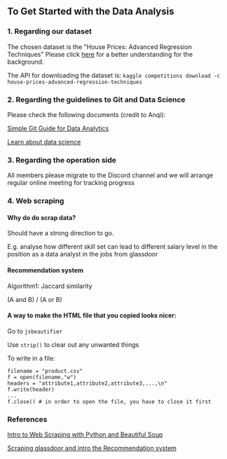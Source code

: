 ## To Get Started with the Data Analysis

### 1. Regarding our dataset
The chosen dataset is the "House Prices: Advanced Regression Techniques" Please click [here](https://www.kaggle.com/c/house-prices-advanced-regression-techniques/data) for a better understanding for the background.

The API for downloading the dataset is:
`kaggle competitions download -c house-prices-advanced-regression-techniques`

### 2. Regarding the guidelines to Git and Data Science
Please check the following documents (credit to Anqi):

[Simple Git Guide for Data Analytics](https://github.com/anqitu/simple-git-guide-for-data-analytics)

[Learn about data science](https://github.com/orgs/ntuoss/teams/pandas/discussions/3)

### 3. Regarding the operation side
All members please migrate to the Discord channel and we will arrange regular online meeting for tracking progress

### 4. Web scraping
#### Why do do scrap data?
Should have a strong direction to go.

E.g. analyse how different skill set can lead to different salary level in the position as a data analyst in the jobs from glassdoor
#### Recommendation system

Algorithm1: Jaccard similarity

(A and B) / (A or B)

#### A way to make the HTML file that you copied looks nicer:

Go to `jsbeautifier`

Use `strip()` to clear out any unwanted things

To write in a file:
```
filename = "product.csv"
f = open(filename,"w")
headers = "attribute1,attribute2,attribute3,...,\n"
f.write(header)
...
f.close() # in order to open the file, you have to close it first
```

### References

[Intro to Web Scraping with Python and Beautiful Soup](https://www.youtube.com/watch?v=XQgXKtPSzUI&index=2&list=LLpPP1tfgf97VIYCfXKpMCVQ&t=0s)

[Scraping glassdoor and intro the Recommendation system](https://nycdatascience.com/blog/student-works/r-shiny/match-skill-job-simple-job-recommendation-system/)
